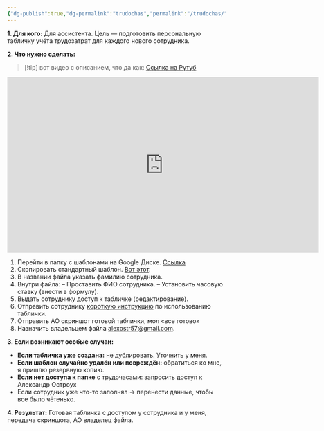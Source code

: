 ```yaml
---
{"dg-publish":true,"dg-permalink":"trudochas","permalink":"/trudochas/"}
---
```




**1. Для кого:**
Для ассистента. Цель — подготовить персональную табличку учёта трудозатрат для каждого нового сотрудника.

**2. Что нужно сделать:**

> [!tip] вот видео с описанием, что да как:
> [Ссылка на Рутуб](https://rutube.ru/video/private/86d0cac59b5e0d868ec694f7e1aabffa/?p=RfBBxlr-t1GMp2B5oZPfcg)

<iframe width="720" height="405" src="https://rutube.ru/play/embed/86d0cac59b5e0d868ec694f7e1aabffa/?p=RfBBxlr-t1GMp2B5oZPfcg" frameBorder="0" allow="clipboard-write; autoplay" webkitAllowFullScreen mozallowfullscreen allowFullScreen></iframe>

1. Перейти в папку с шаблонами на Google Диске. [Ссылка](https://drive.google.com/drive/folders/1aaKYheexgVjfiBKPcQ8O-LTCCPC2xxqd)
2. Скопировать стандартный шаблон. [Вот этот](https://disk.yandex.ru/i/Dr0mUAdaBBEgSA).
3. В названии файла указать фамилию сотрудника.
4. Внутри файла:
   – Проставить ФИО сотрудника.
   – Установить часовую ставку (внести в формулу).
5. Выдать сотруднику доступ к табличке (редактирование).
6. Отправить сотруднику [короткую инструкцию](https://docs.google.com/document/d/1BXnvdDndscZH7g3Lsb_Xn0o5U3naHctJPrXyUzywjSw/edit?tab=t.0#heading=h.es848hjrepb5) по использованию таблички.
7. Отправить АО скриншот готовой таблички, мол «все готово»
8. Назначить владельцем файла alexostr57@gmail.com.

**3. Если возникают особые случаи:**

* **Если табличка уже создана:** не дублировать. Уточнить у меня.
* **Если шаблон случайно удалён или повреждён:** обратиться ко мне, я пришлю резервную копию.
* **Если нет доступа к папке** с трудочасами: запросить доступ к Александр Остроух 
* Если сотрудник уже что-то заполнял → перенести данные, чтобы все было чётенько.

**4. Результат:**
Готовая табличка с доступом у сотрудника и у меня, передача скриншота, АО владелец файла.


